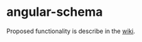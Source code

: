 # angular-schema

Proposed functionality is describe in the [wiki](https://github.com/luciano7/angular-schema/wiki).
